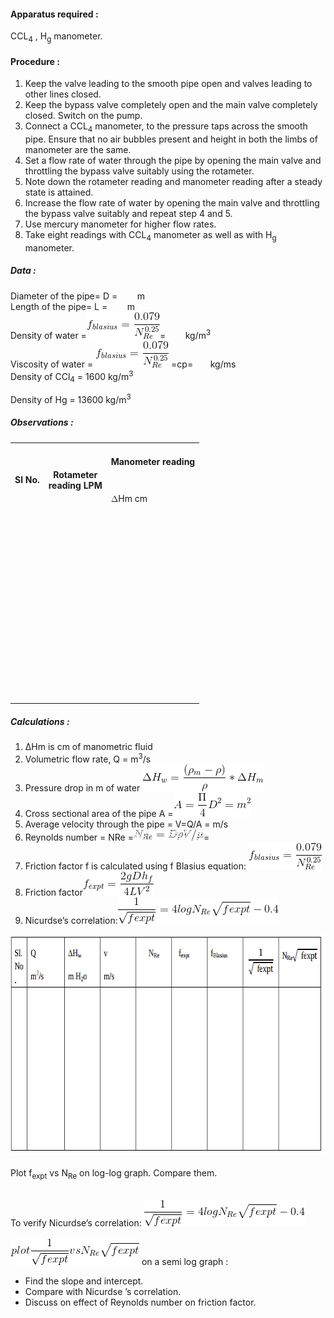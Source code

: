 
#### Apparatus required :

CCL<sub>4</sub> , H<sub>g</sub> manometer.

#### Procedure :
 <ol syle="text-align: justify;">
  <li> Keep the valve leading to the smooth pipe open and valves leading to other lines closed.</li>
  <li>Keep the bypass valve completely open and the main valve completely closed. Switch on the pump.</li>
  <li> Connect a CCL<sub>4</sub> manometer, to the pressure taps across the smooth pipe. Ensure that no air bubbles present and height in both the limbs of manometer are the same.</li>
<li>Set a flow rate of water through the pipe by opening the main valve and throttling the bypass valve suitably using the rotameter.</li>
<li>Note down the rotameter reading and manometer reading after a steady state is attained.</li>
  <li>Increase the flow rate of water by opening the main valve and throttling the bypass valve suitably and repeat step 4 and 5.</li>
<li> Use mercury manometer for higher flow rates.</li>
  <li>Take eight readings with CCL<sub>4</sub> manometer as well as with H<sub>g</sub> manometer.</li>
</ol>

##### Data :
Diameter of the pipe= D =
&nbsp;&nbsp;&nbsp;&nbsp;&nbsp;&nbsp;&nbsp;m</br>
Length of the pipe= L = &nbsp;&nbsp;&nbsp;&nbsp;&nbsp;&nbsp;&nbsp;m</br>
Density of water =<img src="images/CodeCogsEqn (20).gif" style="width:117px;height:43px"></img>=&nbsp;&nbsp;&nbsp;&nbsp;&nbsp;&nbsp;&nbsp; kg/m<sup>3</sup></br>
Viscosity of water = <img src="images/CodeCogsEqn (20).gif" style="width:117px;height:43px"></img> =cp=&nbsp;&nbsp;&nbsp;&nbsp;&nbsp;&nbsp;&nbsp;kg/ms</br>
Density of CCl<sub>4</sub> = 1600 kg/m<sup>3</sup></br>

Density of Hg = 13600 kg/m<sup>3</sup></br>

##### Observations :

<table >
  <tr>
    <th rowspan="2">Sl No.<br></th>
    <th rowspan="2">Rotameter<br>reading LPM <br></th>
    <th height="53">Manometer reading<br></th>
  </tr>
  <tr>
    <td height="53"><math xmlns="http://www.w3.org/1998/Math/MathML"><mo>&#8710;</mo></math>Hm cm<br></td>
  </tr>
  <tr>
    <td height="293"></td>
    <td></td>
    <td></td>
  </tr>
</table>


##### Calculations :

 <ol>
  <li>∆Hm is cm of manometric fluid</li>
  <li>Volumetric flow rate, Q = m<sup>3</sup>/s</li>
  <li>Pressure drop in m of water <img src="images/CodeCogsEqn (24).gif" style="width:194px;height:43px"></img></li>
  <li> Cross sectional area of the pipe A =<img src="images/CodeCogsEqn (25).gif" style="width:123px;height:38px"></img></li>
  <li>Average velocity through the pipe = V=Q/A  = m/s</li>
  <li> Reynolds number = NRe =<img src="images/CodeCogsEqn (2).gif" style="width:112px;height:18px"></img>=</li>
  <li>Friction factor f is calculated using f Blasius equation: <img src="images/CodeCogsEqn (20).gif" style="width:117px;height:43px"></img></li>
  <li>Friction factor<img src="images/CodeCogsEqn (26).gif" style="width:113px;height:39px"></img></li>
  <li> Nicurdse&rsquo;s correlation:<img src="images/CodeCogsEqn (27).gif" style="width:257px;height:42px"></img></li>
</ol>
<center><img src="images/expproc1.gif" style="width:689px;height:353px"></img></center>

</br>
Plot f<sub>expt</sub> vs N<sub>Re</sub> on log-log graph. Compare them.</br></br>

To verify Nicurdse&rsquo;s correlation:
<img src="images/CodeCogsEqn (27).gif" style="width:257px;height:42px"></img> <br><br>
<img src="images/CodeCogsEqn (29).gif" style="width:206px;height:42px"></img> on a semi log graph :</br>

- Find the slope and intercept.</br>
- Compare with Nicurdse &rsquo;s correlation.</br>
- Discuss on effect of Reynolds number on friction factor.</p>
